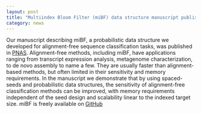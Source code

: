 ```yaml
---  
layout: post  
title: "Multiindex Bloom Filter (miBF) data structure manuscript published in PNAS"
category: news  
---  
```


Our manuscript describing miBF, a probabilistic data structure we developed for alignment-free sequence classification tasks, was published in [PNAS](https://doi.org/10.1073/pnas.1903436117). Alignment-free methods, including miBF, have applications ranging from transcript expression analysis, metagenome characterization, to de novo assembly to name a few. They are usually faster than alignment-based methods, but often limited in their sensitivity and memory requirements. In the manuscript we demonstrate that by using spaced-seeds and probabilistic data structures, the sensitivity of alignment-free classification methods can be improved, with memory requirements independent of the seed design and scalability linear to the indexed target size. miBF is freely available on [GitHub](https://github.com/bcgsc/biobloom)
